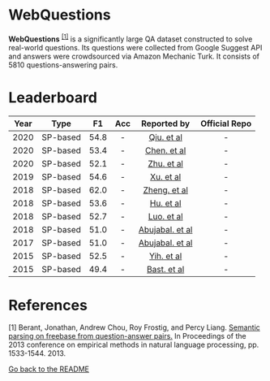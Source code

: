 # WebQuestions

**WebQuestions** <sup>[[1]](#myfootnote1)</sup> is a significantly large QA dataset constructed to solve real-world questions. Its questions were collected from Google Suggest API and answers were crowdsourced via Amazon Mechanic Turk. 
It consists of 5810 questions-answering pairs.  

# Leaderboard 
| Year | Type  | F1 | Acc | Reported by | Official Repo |
|:----:|:----:|:--:|:---:|:-----------:| :-----------: |
| 2020 | SP-based | 54.8 | - | [Qiu. et al](https://dl.acm.org/doi/abs/10.1145/3340531.3411888) | - |
| 2020 | SP-based | 53.4 | - | [Chen. et al](https://www.ijcai.org/proceedings/2020/0519.pdf) | - |
| 2020 | SP-based | 52.1 | - | [Zhu. et al](https://www.sciencedirect.com/science/article/pii/S0925231219312639) | - |
| 2019 | SP-based | 54.6 | - | [Xu. et al](https://aclanthology.org/N19-1301.pdf) | - |
| 2018 | SP-based | 62.0 | - | [Zheng. et al](https://www.ccs.neu.edu/home/vip/teach/IRcourse/10_QA/p1373-zheng.pdf) | - |
| 2018 | SP-based | 53.6 | - | [Hu. et al](https://aclanthology.org/D18-1234.pdf) | - |
| 2018 | SP-based | 52.7 | - | [Luo. et al](https://aclanthology.org/D18-1242.pdf) | - |
| 2018 | SP-based | 51.0 | - | [Abujabal. et al](https://myahya.org/publications/neqa-abujabal-www2018.pdf) | - |
| 2017 | SP-based | 51.0 | - | [Abujabal. et al](http://papers.www2017.com.au.s3-website-ap-southeast-2.amazonaws.com/proceedings/p1191.pdf) | - |
| 2015 | SP-based | 52.5 | - | [Yih. et al](https://aclanthology.org/P15-1128.pdf) | - |
| 2015 | SP-based | 49.4 | - | [Bast. et al](https://ad-publications.cs.uni-freiburg.de/freebase-qa.pdf) | - |


# References 
<a name="myfootnote1">[1]</a> Berant, Jonathan, Andrew Chou, Roy Frostig, and Percy Liang. [Semantic parsing on freebase from question-answer pairs.](https://aclanthology.org/D13-1160/) In Proceedings of the 2013 conference on empirical methods in natural language processing, pp. 1533-1544. 2013.

[Go back to the README](../README.md)
